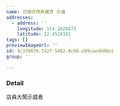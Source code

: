 ```yaml
---
name: 巴辣仔烤魚雞煲 大埔
addresses:
  - address: ''
    longitude: 114.1626873
    latitude: 22.4528192
tags: []
previewImageUrl: ''
id: 9c339870-7d2f-5d82-8c98-a99cae4b86e2
group: ''

---
```

### Detail
店員大鬧示威者
